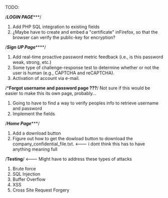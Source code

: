 TODO:

/*********LOGIN PAGE************/
1) Add PHP SQL integration to existing fields
2) ¿Maybe have to create and embed a "certificate" inFirefox, so that the browser can verify the public-key for encryption?

/*******Sign UP Page***********/
1) Add real-time proactive password metric feedback (i.e., is
this password weak, strong, etc.)
2) Some type of challenge-response test to determine whether or not the user is human (e.g., CAPTCHA and
reCAPTCHA).
3) Activation of account via e-mail.

/*******Forgot username and password page ???******/
Not sure if this would be easier to make this its own page, probably...
1) Going to have to find a way to verify peoples info to retrieve username and password
2) Implement the fields


/*********Home Page************/
1) Add a download button
2) Figure out how to get the dowload button to download the company_confidential_file.txt. <--- i dont think this has to have anything meaning full


/********Testing********/ <--- Might have to address these types of attacks
1) Brute force
2) SQL Injection
3) Buffer Overflow
4) XSS
5) Cross Site Request Forgery